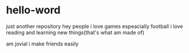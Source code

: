 # hello-word
just another repository
hey people
i love games espeacially football
i love reading and learning new things(that's what am made of)

am jovial
i make friends easily
